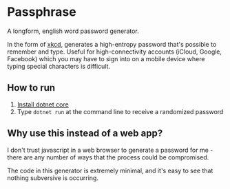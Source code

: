 # Passphrase

A longform, english word password generator.

In the form of [xkcd](https://xkcd.com/936/), generates a high-entropy password that's possible to remember and type. Useful for high-connectivity accounts (iCloud, Google, Facebook) which you may have to sign into on a mobile device where typing special characters is difficult.

## How to run

1. [Install dotnet core](https://dotnet.microsoft.com/download)
2. Type `dotnet run` at the command line to receive a randomized password

## Why use this instead of a web app?

I don't trust javascript in a web browser to generate a password for me - there are any number of ways that the process could be compromised.

The code in this generator is extremely minimal, and it's easy to see that nothing subversive is occurring.

